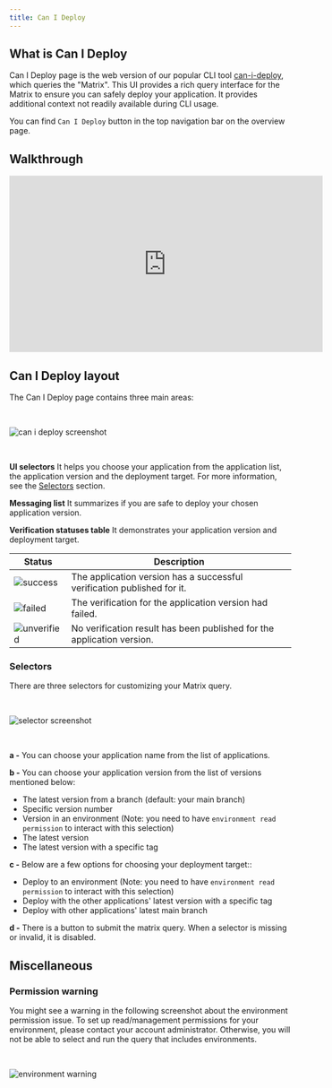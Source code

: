 ```yaml
---
title: Can I Deploy
---
```


## What is Can I Deploy 
Can I Deploy page is the web version of our popular CLI tool [can-i-deploy](https://docs.pact.io/pact_broker/can_i_deploy), which queries the "Matrix". This UI provides a rich query interface for the Matrix to ensure you can safely deploy your application. It provides additional context not readily available during CLI usage.

You can find `Can I Deploy` button in the top navigation bar on the overview page.

## Walkthrough
<iframe width="560" height="315" src="https://www.youtube.com/embed/e-l21IjI_d8" title="Can I Deploy introduction" frameborder="0" allow="accelerometer; autoplay; clipboard-write; encrypted-media; gyroscope; picture-in-picture" allowfullscreen></iframe>


## Can I Deploy layout

The Can I Deploy page contains three main areas:

&nbsp;

![can i deploy screenshot](/ui/cid.png)

&nbsp;

**UI selectors**
It helps you choose your application from the application list, the application version and the deployment target. For more information, see the [Selectors](#Selectors) section.

**Messaging list**
It summarizes if you are safe to deploy your chosen application version. 

**Verification statuses table**
It demonstrates your application version and deployment target.


<div class="status-table">

| Status                            | Description                                                                                   |
| --------------------------------- | --------------------------------------------------------------------------------------------- |
| ![success](/ui/success.png)       | The application version has a successful verification published for it.                                      |
| ![failed](/ui/failed.png)         | The verification for the application version had failed.                                              |
| ![unverified](/ui/unverified.png) | No verification result has been published for the application version.                                       |

</div>

### Selectors

There are three selectors for customizing your Matrix query.

&nbsp;

![selector screenshot](/ui/cid-selectors.png)

&nbsp;

**a -**
You can choose your application name from the list of applications.

**b -**
You can choose your application version from the list of versions mentioned below:
- The latest version from a branch (default: your main branch)
- Specific version number
- Version in an environment (Note: you need to have `environment read permission` to interact with this selection)
- The latest version
- The latest version with a specific tag

**c -**
Below are a few options for choosing your deployment target::
- Deploy to an environment (Note: you need to have `environment read permission` to interact with this selection)
- Deploy with the other applications' latest version with a specific tag
- Deploy with other applications' latest main branch

**d -**
There is a button to submit the matrix query. When a selector is missing or invalid, it is disabled.

## Miscellaneous

### Permission warning

You might see a warning in the following screenshot about the environment permission issue. To set up read/management permissions for your environment, please contact your account administrator. Otherwise, you will not be able to select and run the query that includes environments.

&nbsp;

![environment warning](/ui/cid-warning.png)
